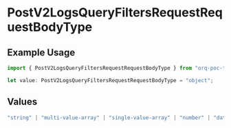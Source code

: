 # PostV2LogsQueryFiltersRequestRequestBodyType

## Example Usage

```typescript
import { PostV2LogsQueryFiltersRequestRequestBodyType } from "orq-poc-typescript-multi-env-version/models/operations";

let value: PostV2LogsQueryFiltersRequestRequestBodyType = "object";
```

## Values

```typescript
"string" | "multi-value-array" | "single-value-array" | "number" | "date" | "object" | "boolean"
```